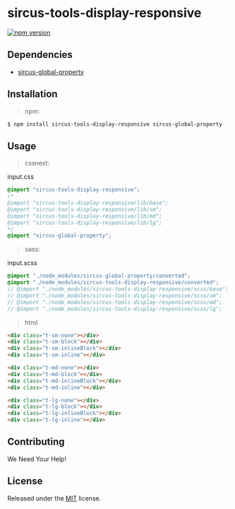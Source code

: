 # sircus-tools-display-responsive

[![npm version](https://img.shields.io/npm/v/sircus-tools-display-responsive.svg?style=flat)](https://www.npmjs.com/package/sircus-tools-display-responsive)

## Dependencies
- [sircus-global-property](https://github.com/sircus/global-property)


## Installation

> npm:

```bash
$ npm install sircus-tools-display-responsive sircus-global-property
```

## Usage

> cssnext:

input.css
```css
@import "sircus-tools-display-responsive";
/*
@import "sircus-tools-display-responsive/lib/base";
@import "sircus-tools-display-responsive/lib/sm";
@import "sircus-tools-display-responsive/lib/md";
@import "sircus-tools-display-responsive/lib/lg";
*/
@import "sircus-global-property";
```

> sass:

input.scss
```scss
@import "./node_modules/sircus-global-property/converted";
@import "./node_modules/sircus-tools-display-responsive/converted";
// @import "./node_modules/sircus-tools-display-responsive/scss/base";
// @import "./node_modules/sircus-tools-display-responsive/scss/sm";
// @import "./node_modules/sircus-tools-display-responsive/scss/md";
// @import "./node_modules/sircus-tools-display-responsive/scss/lg";
```


> html

```html
<div class="t-sm-none"></div>
<div class="t-sm-block"></div>
<div class="t-sm-inlineBlock"></div>
<div class="t-sm-inline"></div>

<div class="t-md-none"></div>
<div class="t-md-block"></div>
<div class="t-md-inlineBlock"></div>
<div class="t-md-inline"></div>

<div class="t-lg-none"></div>
<div class="t-lg-block"></div>
<div class="t-lg-inlineBlock"></div>
<div class="t-lg-inline"></div>
```


## Contributing

We Need Your Help!


## License
Released under the [MIT](https://github.com/sircus/license/blob/master/LICENSE) license.
